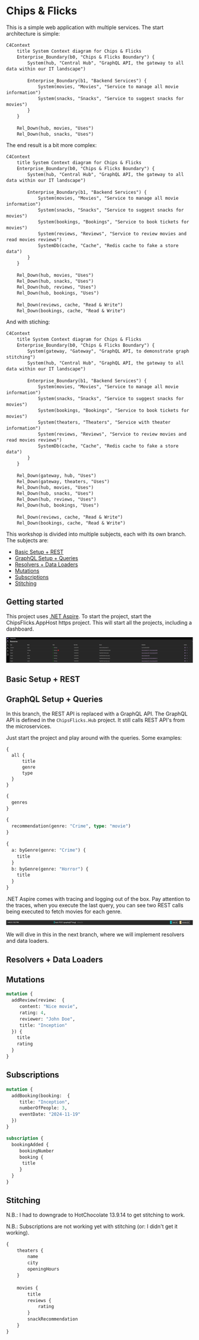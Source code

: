 # Chips & Flicks

This is a simple web application with multiple services. The start architecture is simple:

```mermaid
C4Context
    title System Context diagram for Chips & Flicks
    Enterprise_Boundary(b0, "Chips & Flicks Boundary") {
        System(hub, "Central Hub", "GraphQL API, the gateway to all data within our IT landscape")
            
        Enterprise_Boundary(b1, "Backend Services") {
            System(movies, "Movies", "Service to manage all movie information")
            System(snacks, "Snacks", "Service to suggest snacks for movies")
        }
    }
        
    Rel_Down(hub, movies, "Uses")
    Rel_Down(hub, snacks, "Uses")
```

The end result is a bit more complex:
```mermaid
C4Context
    title System Context diagram for Chips & Flicks
    Enterprise_Boundary(b0, "Chips & Flicks Boundary") {
        System(hub, "Central Hub", "GraphQL API, the gateway to all data within our IT landscape")

        Enterprise_Boundary(b1, "Backend Services") {
            System(movies, "Movies", "Service to manage all movie information")
            System(snacks, "Snacks", "Service to suggest snacks for movies")
            System(bookings, "Bookings", "Service to book tickets for movies")
            System(reviews, "Reviews", "Service to review movies and read movies reviews")
            SystemDb(cache, "Cache", "Redis cache to fake a store data")
        }
    }

    Rel_Down(hub, movies, "Uses")
    Rel_Down(hub, snacks, "Uses")
    Rel_Down(hub, reviews, "Uses")
    Rel_Down(hub, bookings, "Uses")
        
    Rel_Down(reviews, cache, "Read & Write") 
    Rel_Down(bookings, cache, "Read & Write")
```

And with stiching:
```mermaid
C4Context
    title System Context diagram for Chips & Flicks
    Enterprise_Boundary(b0, "Chips & Flicks Boundary") {
        System(gateway, "Gateway", "GraphQL API, to demonstrate graph stitching")
        System(hub, "Central Hub", "GraphQL API, the gateway to all data within our IT landscape")

        Enterprise_Boundary(b1, "Backend Services") {
            System(movies, "Movies", "Service to manage all movie information")
            System(snacks, "Snacks", "Service to suggest snacks for movies")
            System(bookings, "Bookings", "Service to book tickets for movies")
            System(theaters, "Theaters", "Service with theater information")
            System(reviews, "Reviews", "Service to review movies and read movies reviews")
            SystemDb(cache, "Cache", "Redis cache to fake a store data")
        }
    }

    Rel_Down(gateway, hub, "Uses")
    Rel_Down(gateway, theaters, "Uses")
    Rel_Down(hub, movies, "Uses")
    Rel_Down(hub, snacks, "Uses")
    Rel_Down(hub, reviews, "Uses")
    Rel_Down(hub, bookings, "Uses")
        
    Rel_Down(reviews, cache, "Read & Write") 
    Rel_Down(bookings, cache, "Read & Write")
```

This workshop is divided into multiple subjects, each with its own branch. The subjects are:

- [Basic Setup + REST](https://github.com/jacobduijzer/graphql-workshop)
- [GraphQL Setup + Queries](https://github.com/jacobduijzer/graphql-workshop/tree/graphql)
- [Resolvers + Data Loaders](https://github.com/jacobduijzer/graphql-workshop/tree/resolvers)
- [Mutations](https://github.com/jacobduijzer/graphql-workshop/tree/mutations)
- [Subscriptions](https://github.com/jacobduijzer/graphql-workshop/tree/subscriptions)
- [Stitching](https://github.com/jacobduijzer/graphql-workshop/tree/stitching)

## Getting started

This project uses [.NET Aspire](https://learn.microsoft.com/en-us/dotnet/aspire/). To start the project, start the ChipsFlicks.AppHost https project. This will start all the projects, including a dashboard.

![Dashboard](./docs/assets/aspire-dashboard.png)

## Basic Setup + REST



## GraphQL Setup + Queries

In this branch, the REST API is replaced with a GraphQL API. The GraphQL API is defined in the `ChipsFlicks.Hub` project. It still calls REST API's from the microservices.

Just start the project and play around with the queries. Some examples:

```grapgql
{ 
  all {
      title
      genre
      type
  }
}
```

```graphql
{ 
  genres 
}
```

```graphql
{ 
  recommendation(genre: "Crime", type: "movie") 
} 
```

```graphql
{ 
  a: byGenre(genre: "Crime") {
    title
  }
  b: byGenre(genre: "Horror") {
    title
  }
} 
```

.NET Aspire comes with tracing and logging out of the box. Pay attention to the traces, when you execute the last query, you can see two REST calls being executed to fetch movies for each genre.

![Traces](./docs/assets/trace.png)

We will dive in this in the next branch, where we will implement resolvers and data loaders.

## Resolvers + Data Loaders

## Mutations

```graphql
mutation {
  addReview(review:  {
     content: "Nice movie",
     rating: 4,
     reviewer: "John Doe",
     title: "Inception"
  }) {
    title
    rating
  }
}
```

## Subscriptions

```graphql
mutation {
  addBooking(booking:  {
     title: "Inception",
     numberOfPeople: 3,
     eventDate: "2024-11-19"
  })
}
```

```graphql
subscription {
  bookingAdded {
     bookingNumber
     booking {
      title
     }
  }
}
```

## Stitching

N.B.: I had to downgrade to HotChocolate 13.9.14 to get stitching to work.

N.B.: Subscriptions are not working yet with stitching (or: I didn't get it working).

```graphql
{
    theaters {
        name
        city
        openingHours
    }

    movies {
        title
        reviews {
            rating
        }
        snackRecommendation
    }
}
```


